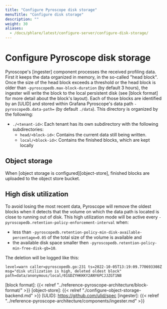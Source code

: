 ```yaml
---
title: "Configure Pyroscope disk storage"
menuTitle: "Configure disk storage"
description: ""
weight: 30
aliases:
  - /docs/phlare/latest/configure-server/configure-disk-storage/
---
```


# Configure Pyroscope disk storage

Pyroscope's [ingester] component processes the received profiling data.
First it keeps the data organized in memory, in the so-called "head block". Once
the size of the head block exceeds a threshold or the head block is older than
`-pyroscopedb.max-block-duration` (by default 3 hours), the ingester will write
the block to the local persistent disk (see [block format] for more detail about
the block's layout). Each of those blocks are identified by an [ULID] and stored
within Grafana Pyroscope's data path `-pyroscopedb.data-path=` (by default
`./data`). This directory is organized by the following:

* `./<tenant-id>`: Each tenant has its own subdirectory with the following subdirectories:
   * `head/<block-id>`: Contains the current data still being written.
   * `local/<block-id>`: Contains the finished blocks, which are kept locally

## Object storage

When [object storage is configured][object-store], finished blocks are
uploaded to the object store bucket.

## High disk utilization

To avoid losing the most recent data, Pyroscope will remove the oldest blocks
when it detects that the volume on which the data path is located is close to
running out of disk. This high utilization mode will be active every
`-pyroscopedb.retention-policy-enforcement-interval` when:

* less than `-pyroscopedb.retention-policy-min-disk-available-percentage=0.05` of the total size of the volume is available and
* the available disk space smaller then `-pyroscopedb.retention-policy-min-free-disk-gb=10`.

The deletion will be logged like this:

```
level=warn caller=pyroscopedb.go:231 ts=2022-10-05T13:19:09.770693308Z msg="disk utilization is high, deleted oldest block" path=data/anonymous/local/01GDZYHKKKY2ANY6PCJJZGT1N8
```

[block format]: {{< relref "../reference-pyroscope-architecture/block-format/" >}}
[object-store]: {{< relref "./configure-object-storage-backend.md" >}}
[ULID]: https://github.com/ulid/spec
[ingester]: {{< relref "../reference-pyroscope-architecture/components/ingester.md" >}}
